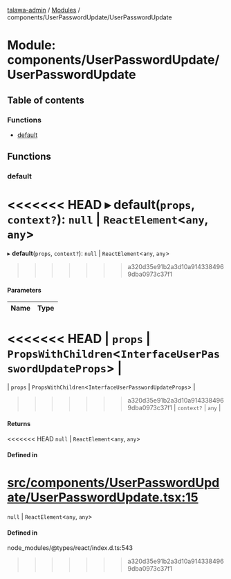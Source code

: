 [talawa-admin](../README.md) / [Modules](../modules.md) / components/UserPasswordUpdate/UserPasswordUpdate

# Module: components/UserPasswordUpdate/UserPasswordUpdate

## Table of contents

### Functions

- [default](components_UserPasswordUpdate_UserPasswordUpdate.md#default)

## Functions

### default

<<<<<<< HEAD
▸ **default**(`props`, `context?`): ``null`` \| `ReactElement`\<`any`, `any`\>
=======
▸ **default**(`props`, `context?`): ``null`` \| `ReactElement`<`any`, `any`\>
>>>>>>> a320d35e91b2a3d10a9143384969dba0973c37f1

#### Parameters

| Name | Type |
| :------ | :------ |
<<<<<<< HEAD
| `props` | `PropsWithChildren`\<`InterfaceUserPasswordUpdateProps`\> |
=======
| `props` | `PropsWithChildren`<`InterfaceUserPasswordUpdateProps`\> |
>>>>>>> a320d35e91b2a3d10a9143384969dba0973c37f1
| `context?` | `any` |

#### Returns

<<<<<<< HEAD
``null`` \| `ReactElement`\<`any`, `any`\>

#### Defined in

[src/components/UserPasswordUpdate/UserPasswordUpdate.tsx:15](https://github.com/PalisadoesFoundation/talawa-admin/blob/12d9229/src/components/UserPasswordUpdate/UserPasswordUpdate.tsx#L15)
=======
``null`` \| `ReactElement`<`any`, `any`\>

#### Defined in

node_modules/@types/react/index.d.ts:543
>>>>>>> a320d35e91b2a3d10a9143384969dba0973c37f1
